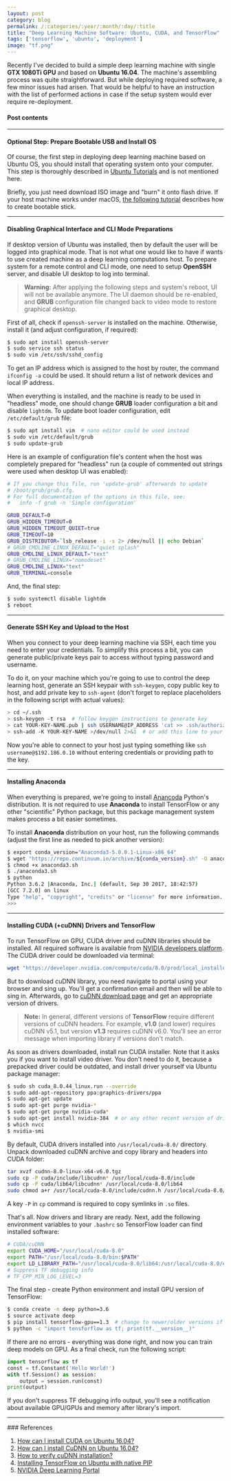 ```yaml
---
layout: post
category: blog
permalink: /:categories/:year/:month/:day/:title
title: "Deep Learning Machine Software: Ubuntu, CUDA, and TensorFlow"
tags: ['tensorflow', 'ubuntu', 'deployment']
image: "tf.png"
---
```


Recently I've decided to build a simple deep learning machine with single
**GTX 1080Ti GPU** and based on **Ubuntu 16.04**. The machine's assembling process
was quite straightforward. But while deploying required software, a few
minor issues had arisen. That would be helpful to have an instruction with the list
of performed actions in case if the setup system would ever require re-deployment.

<!--more-->

<div class="list-of-contents">
    <h4>Post contents</h4>
    <ul></ul>
</div>

<hr class="with-margin">
<h4 class="header" id="video-driver">Optional Step: Prepare Bootable USB and Install OS</h4>

Of course, the first step in deploying deep learning machine based on Ubuntu OS,
you should install that operating system onto your computer. This step is thoroughly
described in [Ubuntu Tutorials](https://tutorials.ubuntu.com/tutorial/tutorial-create-a-usb-stick-on-macos#0)
and is not mentioned here.

Briefly, you just need download ISO image and "burn" it onto flash drive. If your
host machine works under macOS, [the following tutorial](https://tutorials.ubuntu.com/tutorial/tutorial-create-a-usb-stick-on-macos#0)
describes how to create bootable stick.

<hr class="with-margin">
<h4 class="header" id="disable-ui">Disabling Graphical Interface and CLI Mode Preparations</h4>

If desktop version of Ubuntu was installed, then by default the user will be
logged into graphical mode. That is not what one would like to have if wants to use
created machine as a deep learning computations host. To prepare system for a
remote control and CLI mode, one need to setup **OpenSSH** server, and disable
UI desktop to log into terminal.

<blockquote class="warning">
    <strong>Warning:</strong> After applying the following steps and system's
    reboot, UI will not be available anymore. The UI daemon should be re-enabled,
    and <strong>GRUB</strong> configuration file changed back to video mode to
    restore graphical desktop.
</blockquote>

First of all, check if `openssh-server` is installed on the machine. Otherwise,
install it (and adjust configuration, if required):
```bash
$ sudo apt install openssh-server
$ sudo service ssh status
$ sudo vim /etc/ssh/sshd_config
```

To get an IP address which is assigned to the host by router, the command
`ifconfig -a` could be used. It should return a list of network devices and
local IP address.

When everything is installed, and the machine is ready to be used in "headless"
mode, one should change **GRUB** loader configuration a bit and disable `lightdm`.
To update boot loader configuration, edit `/etc/default/grub` file:
```bash
$ sudo apt install vim  # nano editor could be used instead
$ sudo vim /etc/default/grub
$ sudo update-grub
```

Here is an example of configuration file's content when the host was
completely prepared for "headless" run (a couple of commented out strings were
used when desktop UI was enabled):
```bash
# If you change this file, run 'update-grub' afterwards to update
# /boot/grub/grub.cfg.
# For full documentation of the options in this file, see:
#   info -f grub -n 'Simple configuration'

GRUB_DEFAULT=0
GRUB_HIDDEN_TIMEOUT=0
GRUB_HIDDEN_TIMEOUT_QUIET=true
GRUB_TIMEOUT=10
GRUB_DISTRIBUTOR=`lsb_release -i -s 2> /dev/null || echo Debian`
# GRUB_CMDLINE_LINUX_DEFAULT="quiet splash"
GRUB_CMDLINE_LINUX_DEFAULT="text"
# GRUB_CMDLINE_LINUX="nomodeset"
GRUB_CMDLINE_LINUX="text"
GRUB_TERMINAL=console
```

And, the final step:
```bash
$ sudo systemctl disable lightdm
$ reboot
```

<hr class="with-margin">
<h4 class="header" id="generate-ssh">Generate SSH Key and Upload to the Host</h4>

When you connect to your deep learning machine via SSH, each time you need to
enter your credentials. To simplify this process a bit, you can generate public/private
keys pair to access without typing password and username.

To do it, on your machine which you're going to use to control the deep
learning host, generate an SSH keypair with `ssh-keygen`, copy public key to host,
and add private key to `ssh-agent` (don't forget to replace placeholders in the
following script with actual values):
```bash
> cd ~/.ssh
> ssh-keygen -t rsa  # follow keygen instructions to generate key
> cat YOUR-KEY-NAME.pub | ssh USERNAME@IP_ADDRESS 'cat >> .ssh/authorized_keys && echo "Key copied"'
> ssh-add -K YOUR-KEY-NAME >/dev/null 2>&1  # or add this line to your .bashrc, .zshrc, etc.
```

Now you're able to connect to your host just typing something
like `ssh username@$192.186.0.10` without entering credentials or providing
path to the key.

<hr class="with-margin">
<h4 class="header" id="anaconda">Installing Anaconda</h4>

When everything is prepared, we're going to install [Anancoda](https://www.anaconda.com/distribution/) Python's distribution. It is not required to use **Anaconda** to install TensorFlow or
any other "scientific" Python package, but this package management system makes
process a bit easier sometimes.

To install **Anaconda** distribution on your host, run the following commands (adjust
the first line as needed to pick another version):
```bash
$ export conda_version="Anaconda3-5.0.0.1-Linux-x86_64"
$ wget "https://repo.continuum.io/archive/${conda_version}.sh" -O anaconda3.sh
$ chmod +x anaconda3.sh
$ ./anaconda3.sh
$ python
Python 3.6.2 |Anaconda, Inc.| (default, Sep 30 2017, 18:42:57)
[GCC 7.2.0] on linux
Type "help", "copyright", "credits" or "license" for more information.
>>>
```

<hr class="with-margin">
<h4 class="header" id="tf-and-cuda">Installing CUDA (+cuDNN) Drivers and TensorFlow</h4>

To run TensorFlow on GPU, CUDA driver and cuDNN libraries should be installed. All required
software is available from [NVIDIA developers platform](https://developer.nvidia.com/deep-learning).
The CUDA driver could be downloaded via terminal:

```bash
wget "https://developer.nvidia.com/compute/cuda/8.0/prod/local_installers/cuda_8.0.44_linux-run" -O cuda_8.0.44_linux.run
```

But to download cuDNN library, you need navigate to portal using your browser and sing up. You'll get a confirmation email and then will be able to sing in. Afterwards, go to [cuDNN download page](https://developer.nvidia.com/rdp/cudnn-download) and get an appropriate version of drivers.

<blockquote class="tip">
    <strong>Note:</strong> In general, different versions of <strong>TensorFlow</strong>
    require different versions of cuDNN headers. For example, <strong>v1.0</strong>
    (and lower) requires cuDNN v5.1, but version <strong>v1.3</strong> requires cuDNN v6.0.
    You'll see an error message when importing library if versions don't match.
</blockquote>

As soon as drivers downloaded, install run CUDA installer. Note that it asks you if
you want to install video driver. You don't need to do it, because a prepacked driver
could be outdated, and install driver yourself via Ubuntu package manager:

```bash
$ sudo sh cuda_8.0.44_linux.run --override
$ sudo add-apt-repository ppa:graphics-drivers/ppa
$ sudo apt-get update
$ sudo apt-get purge nvidia-*
$ sudo apt-get purge nvidia-cuda*
$ sudo apt-get install nvidia-384  # or any other recent version of driver
$ which nvcc
$ nvidia-smi
```

By default, CUDA drivers installed into `/usr/local/cuda-8.0/` directory. Unpack
downloaded cuDNN archive and copy library and headers into CUDA folder:
```bash
tar xvzf cudnn-8.0-linux-x64-v6.0.tgz
sudo cp -P cuda/include/libcudnn* /usr/local/cuda-8.0/include
sudo cp -P cuda/lib64/libcudnn* /usr/local/cuda-8.0/lib64
sudo chmod a+r /usr/local/cuda-8.0/include/cudnn.h /usr/local/cuda-8.0/lib64/libcudnn*
```
A key `-P` in `cp` command is required to copy symlinks in `.so` files.

That's all. Now drivers and library are ready. Next, add the following environment
variables to your `.bashrc` so TensorFlow loader can find installed software:
```bash
# CUDA/cuDNN
export CUDA_HOME="/usr/local/cuda-8.0"
export PATH="/usr/local/cuda-8.0/bin:$PATH"
export LD_LIBRARY_PATH="/usr/local/cuda-8.0/lib64:/usr/local/cuda-8.0/extras/CUPTI/lib64:$LD_LIBRARY_PATH"
# Suppress TF debugging info
# TF_CPP_MIN_LOG_LEVEL=3
```

The final step - create Python environment and install GPU version of TensorFlow:
```bash
$ conda create -n deep python=3.6
$ source activate deep
$ pip install tensorflow-gpu==1.3  # change to newer/older versions if required
$ python -c "import tensforflow as tf; print(tf.__version__)"
```

If there are no errors - everything was done right, and now you can train deep
models on GPU. As a final check, run the following script:
```Python
import tensorflow as tf
const = tf.Constant('Hello World!')
with tf.Session() as session:
    output = session.run(const)
print(output)
```

If you don't suppress TF debugging info output, you'll see a notification about
 available GPU/GPUs and memory after library's import.

<hr class="with-margin">
### References

<ol>
    <li>
        <a href="https://askubuntu.com/questions/799184/how-can-i-install-cuda-on-ubuntu-16-04">
            How can I install CUDA on Ubuntu 16.04?
        </a>
    </li>
    <li>
        <a href="https://askubuntu.com/questions/767269/how-can-i-install-cudnn-on-ubuntu-16-04">
            How can I install CuDNN on Ubuntu 16.04?
        </a>
    </li>
    <li>
        <a href="https://stackoverflow.com/questions/31326015/how-to-verify-cudnn-installation/36978616#36978616">
            How to verify cuDNN installation?
        </a>
    </li>
    <li>
        <a href="https://www.tensorflow.org/install/install_linux#InstallingNativePip">
            Installing TensorFlow on Ubuntu with native PIP
        </a>
    </li>
    <li>
        <a href="https://developer.nvidia.com/deep-learning">
            NVIDIA Deep Learning Portal</a>
    </li>
</ol>
